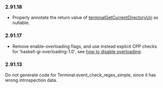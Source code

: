 ### 2.91.18

+ Properly annotate the return value of [terminalGetCurrentDirectoryUri](https://hackage.haskell.org/package/gi-vte-2.91.18/docs/GI-Vte-Objects-Terminal.html#v:terminalGetCurrentDirectoryUri) as nullable.

### 2.91.17

+ Remove enable-overloading flags, and use instead explicit CPP checks for 'haskell-gi-overloading-1.0', see [how to disable overloading](https://github.com/haskell-gi/haskell-gi/wiki/Overloading\#disabling-overloading).

### 2.91.13

Do not generate code for Terminal.event_check_regex_simple, since it has wrong introspection data.
